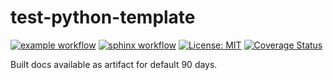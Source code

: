 # test-python-template
[![example workflow](https://github.com/MOJOliciousFTW/test-python-template/actions/workflows/python-app.yml/badge.svg?branch=main)](https://github.com/MOJOliciousFTW/test-python-template/actions/workflows/python-app.yml)
[![sphinx workflow](https://github.com/MOJOliciousFTW/test-python-template/actions/workflows/sphinx-build.yml/badge.svg?branch=main)](https://github.com/MOJOliciousFTW/test-python-template/actions/workflows/sphinx-build.yml)
[![License: MIT](https://img.shields.io/badge/License-MIT-yellow.svg)](https://github.com/MOJOliciousFTW/test-python-template/blob/main/LICENSE)
[![Coverage Status](https://coveralls.io/repos/github/MOJOliciousFTW/test-python-template/badge.svg?branch=main)](https://coveralls.io/github/MOJOliciousFTW/test-python-template?branch=main)

Built docs available as artifact for default 90 days.
